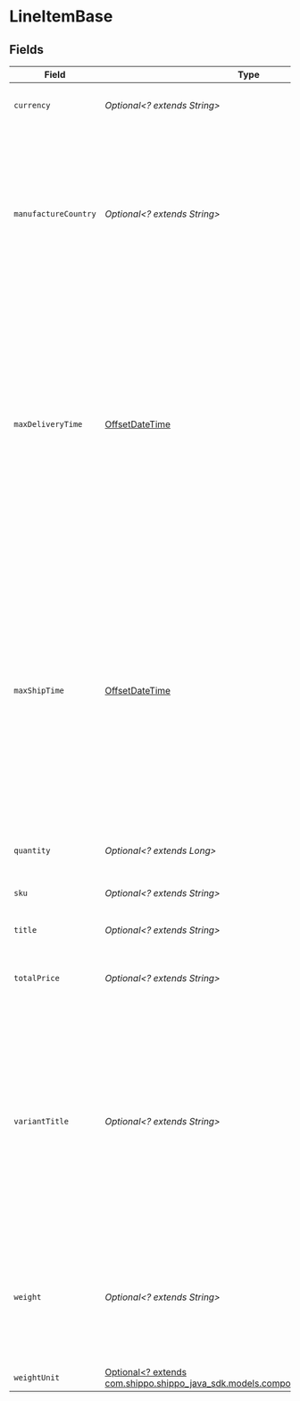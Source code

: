 # LineItemBase


## Fields

| Field                                                                                                                                                                                                                                                                                            | Type                                                                                                                                                                                                                                                                                             | Required                                                                                                                                                                                                                                                                                         | Description                                                                                                                                                                                                                                                                                      | Example                                                                                                                                                                                                                                                                                          |
| ------------------------------------------------------------------------------------------------------------------------------------------------------------------------------------------------------------------------------------------------------------------------------------------------ | ------------------------------------------------------------------------------------------------------------------------------------------------------------------------------------------------------------------------------------------------------------------------------------------------ | ------------------------------------------------------------------------------------------------------------------------------------------------------------------------------------------------------------------------------------------------------------------------------------------------ | ------------------------------------------------------------------------------------------------------------------------------------------------------------------------------------------------------------------------------------------------------------------------------------------------ | ------------------------------------------------------------------------------------------------------------------------------------------------------------------------------------------------------------------------------------------------------------------------------------------------ |
| `currency`                                                                                                                                                                                                                                                                                       | *Optional<? extends String>*                                                                                                                                                                                                                                                                     | :heavy_minus_sign:                                                                                                                                                                                                                                                                               | Currency of the <code>total_price</code> amount.                                                                                                                                                                                                                                                 | USD                                                                                                                                                                                                                                                                                              |
| `manufactureCountry`                                                                                                                                                                                                                                                                             | *Optional<? extends String>*                                                                                                                                                                                                                                                                     | :heavy_minus_sign:                                                                                                                                                                                                                                                                               | Country the item was manufactured in. In the Shippo dashboard, this value will be used ot pre-fill the customs declaration when creating a label for this order.                                                                                                                                 | US                                                                                                                                                                                                                                                                                               |
| `maxDeliveryTime`                                                                                                                                                                                                                                                                                | [OffsetDateTime](https://docs.oracle.com/javase/8/docs/api/java/time/OffsetDateTime.html)                                                                                                                                                                                                        | :heavy_minus_sign:                                                                                                                                                                                                                                                                               | The date and time this item needs to be delivered by, i.e. by when the carrier delivers it to the buyer. <br/>This value is used by some platforms such as eBay to measure a seller's shipping time and performance. <br/>It will be displayed in the Shippo dashboard.                          | 2016-07-23T00:00:00Z                                                                                                                                                                                                                                                                             |
| `maxShipTime`                                                                                                                                                                                                                                                                                    | [OffsetDateTime](https://docs.oracle.com/javase/8/docs/api/java/time/OffsetDateTime.html)                                                                                                                                                                                                        | :heavy_minus_sign:                                                                                                                                                                                                                                                                               | The date and time this item needs to be fulfilled by, i.e. by when the shipping label needs to be <br/>created and handed over to the carrier. This value is used by some platforms such as eBay to measure <br/>a seller's handling time and performance. It will be displayed in the Shippo dashboard. | 2016-07-23T00:00:00Z                                                                                                                                                                                                                                                                             |
| `quantity`                                                                                                                                                                                                                                                                                       | *Optional<? extends Long>*                                                                                                                                                                                                                                                                       | :heavy_minus_sign:                                                                                                                                                                                                                                                                               | The quantity of this item in this order.                                                                                                                                                                                                                                                         | 20                                                                                                                                                                                                                                                                                               |
| `sku`                                                                                                                                                                                                                                                                                            | *Optional<? extends String>*                                                                                                                                                                                                                                                                     | :heavy_minus_sign:                                                                                                                                                                                                                                                                               | The stock keeping unit value of this item.                                                                                                                                                                                                                                                       | HM-123                                                                                                                                                                                                                                                                                           |
| `title`                                                                                                                                                                                                                                                                                          | *Optional<? extends String>*                                                                                                                                                                                                                                                                     | :heavy_minus_sign:                                                                                                                                                                                                                                                                               | Title of the line item.                                                                                                                                                                                                                                                                          | Hippo Magazines                                                                                                                                                                                                                                                                                  |
| `totalPrice`                                                                                                                                                                                                                                                                                     | *Optional<? extends String>*                                                                                                                                                                                                                                                                     | :heavy_minus_sign:                                                                                                                                                                                                                                                                               | Total price paid by the buyer for this item (or these items, if quantity > 1).                                                                                                                                                                                                                   | 12.1                                                                                                                                                                                                                                                                                             |
| `variantTitle`                                                                                                                                                                                                                                                                                   | *Optional<? extends String>*                                                                                                                                                                                                                                                                     | :heavy_minus_sign:                                                                                                                                                                                                                                                                               | A variant is a specific variation of an item (e.g. `size M` or `color blue`). <br/>Variants might be exposed as a separate resource in the future too. <br/>Currently the variant title is a free text field describing the variant.                                                             | June Edition                                                                                                                                                                                                                                                                                     |
| `weight`                                                                                                                                                                                                                                                                                         | *Optional<? extends String>*                                                                                                                                                                                                                                                                     | :heavy_minus_sign:                                                                                                                                                                                                                                                                               | Total weight of this/these item(s). Instead of specifying the weight of all items, <br/>you can also set the <code>total_weight</code> value of the order object.                                                                                                                                | 0.4                                                                                                                                                                                                                                                                                              |
| `weightUnit`                                                                                                                                                                                                                                                                                     | [Optional<? extends com.shippo.shippo_java_sdk.models.components.WeightUnitEnum>](../../models/components/WeightUnitEnum.md)                                                                                                                                                                     | :heavy_minus_sign:                                                                                                                                                                                                                                                                               | The unit used for weight.                                                                                                                                                                                                                                                                        | lb                                                                                                                                                                                                                                                                                               |
